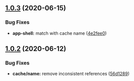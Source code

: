 ## [1.0.3](https://github.com/americanexpress/one-service-worker/compare/v1.0.2...v1.0.3) (2020-06-15)


### Bug Fixes

* **app-shell:** match with cache name ([4e2fee0](https://github.com/americanexpress/one-service-worker/commit/4e2fee034d8866837a3be463784f18cf4b4a65be))

## [1.0.2](https://github.com/americanexpress/one-service-worker/compare/v1.0.1...v1.0.2) (2020-06-12)


### Bug Fixes

* **cache/name:** remove inconsistent references ([56d1289](https://github.com/americanexpress/one-service-worker/commit/56d1289027e3ad2f856a74e22d0728d370881623))
